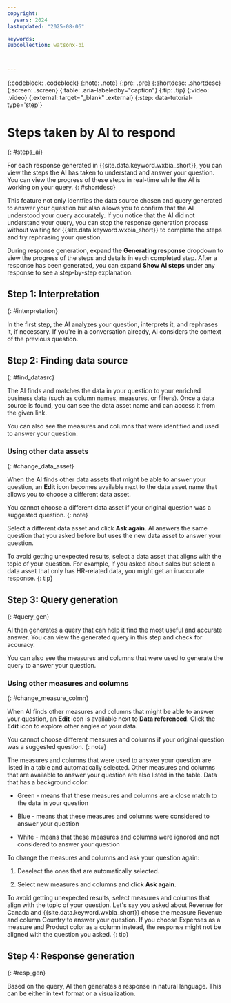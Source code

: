 ```yaml
---
copyright:
  years: 2024
lastupdated: "2025-08-06"

keywords:
subcollection: watsonx-bi



---
```


{:codeblock: .codeblock}
{:note: .note}
{:pre: .pre}
{:shortdesc: .shortdesc}
{:screen: .screen}
{:table: .aria-labeledby="caption"}
{:tip: .tip}
{:video: .video}
{:external: target="_blank" .external}
{:step: data-tutorial-type='step'}

# Steps taken by AI to respond
{: #steps_ai}

For each response generated in {{site.data.keyword.wxbia_short}}, you can view the steps the AI has taken to understand and answer your question. You can view the progress of these steps in real-time while the AI is working on your query. {: #shortdesc}

This feature not only identfies the data source chosen and query generated to answer your question but also allows you to confirm that the AI understood your query accurately. If you notice that the AI did not understand your query, you can stop the response generation process without waiting for {{site.data.keyword.wxbia_short}} to complete the steps and try rephrasing your question. 

During response generation, expand the **Generating response** dropdown to view the progress of the steps and details in each completed step. After a response has been generated, you can expand **Show AI steps** under any response to see a step-by-step explanation.

## Step 1: Interpretation
{: #interpretation}

In the first step, the AI analyzes your question, interprets it, and rephrases it, if necessary. If you're in a conversation already, AI considers the context of the previous question. 

## Step 2: Finding data source
{: #find_datasrc}

The AI finds and matches the data in your question to your enriched business data (such as column names, measures, or filters). Once a data source is found, you can see the data asset name and can access it from the given link. 

You can also see the measures and columns that were identified and used to answer your question. 

### Using other data assets
{: #change_data_asset}

When the AI finds other data assets that might be able to answer your question, an **Edit** icon becomes available next to the data asset name that allows you to choose a different data asset. 

You cannot choose a different data asset if your original question was a suggested question.
{: note}

Select a different data asset and click **Ask again**. AI answers the same question that you asked before but uses the new data asset to answer your question. 

To avoid getting unexpected results, select a data asset that aligns with the topic of your question. For example, if you asked about sales but select a data asset that only has HR-related data, you might get an inaccurate response. 
{: tip}

## Step 3: Query generation
{: #query_gen}

AI then generates a query that can help it find the most useful and accurate answer. You can view the generated query in this step and check for accuracy. 

You can also see the measures and columns that were used to generate the query to answer your question.

### Using other measures and columns
{: #change_measure_colmn}

When AI finds other measures and columns that might be able to answer your question, an **Edit** icon is available next to **Data referenced**. Click the **Edit** icon to explore other angles of your data.

You cannot choose different measures and columns if your original question was a suggested question.
{: note}

The measures and columns that were used to answer your question are listed in a table and automatically selected. Other measures and columns that are available to answer your question are also listed in the table. Data that has a background color:

- Green - means that these measures and columns are a close match to the data in your question 

- Blue -  means that these measures and columns were considered to answer your question

- White - means that these measures and columns were ignored and not considered to answer your question 

To change the measures and columns and ask your question again:

1. Deselect the ones that are automatically selected.

2. Select new measures and columns and click **Ask again**.

To avoid getting unexpected results, select measures and columns that align with the topic of your question. Let's say you asked about Revenue for Canada and {{site.data.keyword.wxbia_short}} chose the measure Revenue and column Country to answer your question. If you choose Expenses as a measure and Product color as a column instead, the response might not be aligned with the question you asked. 
{: tip}

## Step 4: Response generation
{: #resp_gen}

Based on the query, AI then generates a response in natural language. This can be either in text format or a visualization. 
